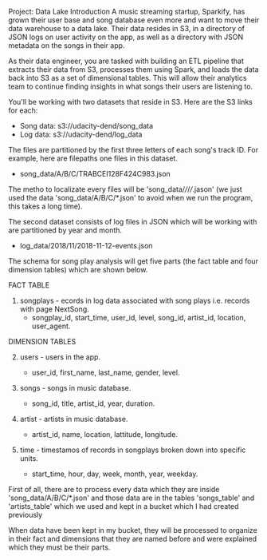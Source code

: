 Project: Data Lake
Introduction
A music streaming startup, Sparkify, has grown their user base and song database even more and want to move their data warehouse to a data lake. Their data resides in S3, in a directory of JSON logs on user activity on the app, as well as a directory with JSON metadata on the songs in their app.

As their data engineer, you are tasked with building an ETL pipeline that extracts their data from S3, processes them using Spark, and loads the data back into S3 as a set of dimensional tables. This will allow their analytics team to continue finding insights in what songs their users are listening to.

You'll be working with two datasets that reside in S3. Here are the S3 links for each:

- Song data: s3://udacity-dend/song_data
- Log data: s3://udacity-dend/log_data

The files are partitioned by the first three letters of each song's track ID. For example, here are filepaths one files in this dataset.

- song_data/A/B/C/TRABCEI128F424C983.json

The metho to localizate every files will be 'song_data/*/*/*/*.jason' (we just used the data 'song_data/A/B/C/*.json' to avoid when we run the program, this takes a long time).

The second dataset consists of log files in JSON which will be working with are partitioned by year and month.

- log_data/2018/11/2018-11-12-events.json

The schema for song play analysis will get five parts (the fact table and four dimension tables) which are shown below.

FACT TABLE

1. songplays - ecords in log data associated with song plays i.e. records with page NextSong.
    * songplay_id, start_time, user_id, level, song_id, artist_id, location, user_agent.
    
DIMENSION TABLES

2. users - users in the app.
    * user_id, first_name, last_name, gender, level.

3. songs - songs in music database.
    * song_id, title, artist_id, year, duration.

4. artist - artists in music database.
    * artist_id, name, location, lattitude, longitude.
    
5. time - timestamos of records in songplays broken down into specific units.
    * start_time, hour, day, week, month, year, weekday.
    
First of all, there are to process every data which they are inside 'song_data/A/B/C/*.json' and those data are in the tables 'songs_table' and 'artists_table' which we used and kept in a bucket which I had created previously

When data have been kept in my bucket, they will be processed to organize in their fact and dimensions that they are named before and were explained which they must be their parts.